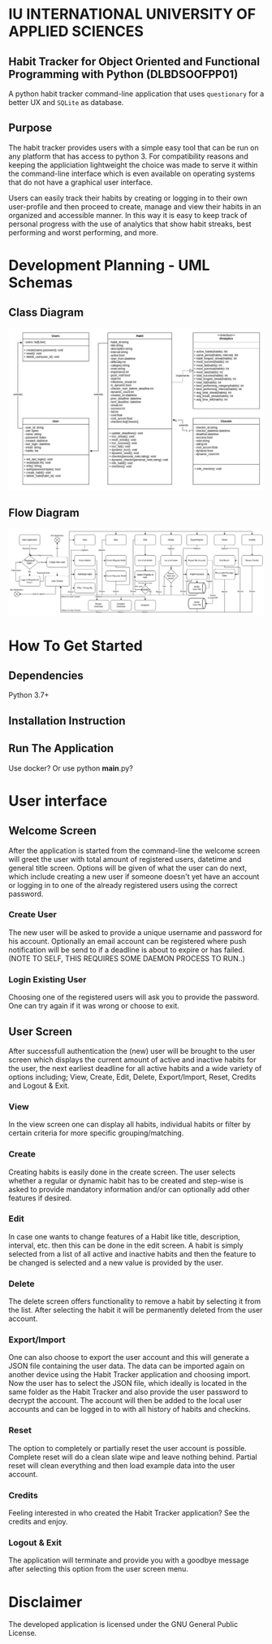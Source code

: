 # IU INTERNATIONAL UNIVERSITY OF APPLIED SCIENCES
## Habit Tracker for Object Oriented and Functional Programming with Python (DLBDSOOFPP01)
A python habit tracker command-line application that uses `questionary` for a better UX and `SQLite` as database.

## Purpose
The habit tracker provides users with a simple easy tool that can be run on any platform that has access to python 3.
For compatibility reasons and keeping the appliciation lightweight the choice was made to serve it within the command-line interface which is even available on operating systems that do not have a graphical user interface.

Users can easily track their habits by creating or logging in to their own user-profile and then proceed to create, manage and view their habits in an organized and accessible manner. In this way it is easy to keep track of personal progress with the use of analytics that show habit streaks, best performing and worst performing, and more.

# Development Planning - UML Schemas
## Class Diagram
![Alt text](UML.jpg?raw=true "UML Class Diagram")
## Flow Diagram
![Alt text](Flow-Diagram.jpg?raw=true "UML Flow Diagram")

# How To Get Started
## Dependencies
Python 3.7+
## Installation Instruction
## Run The Application
Use docker? Or use python __main__.py?

# User interface
## Welcome Screen
After the application is started from the command-line the welcome screen will greet the user with total amount of registered users, datetime and general title screen.
Options will be given of what the user can do next, which include creating a new user if someone doesn't yet have an account or logging in to one of the already registered users using the correct password.
### Create User
The new user will be asked to provide a unique username and password for his account. Optionally an email account can be registered where push notification will be send to if a deadline is about to expire or has failed. 
(NOTE TO SELF, THIS REQUIRES SOME DAEMON PROCESS TO RUN..)
### Login Existing User
Choosing one of the registered users will ask you to provide the password. One can try again if it was wrong or choose to exit.
## User Screen
After successfull authentication the (new) user will be brought to the user screen which displays the current amount of active and inactive habits for the user, the next earliest deadline for all active habits and a wide variety of options including; View, Create, Edit, Delete, Export/Import, Reset, Credits and Logout & Exit.
### View
In the view screen one can display all habits, individual habits or filter by certain criteria for more specific grouping/matching.
### Create
Creating habits is easily done in the create screen. The user selects whether a regular or dynamic habit has to be created and step-wise is asked to provide mandatory information and/or can optionally add other features if desired.
### Edit
In case one wants to change features of a Habit like title, description, interval, etc. then this can be done in the edit screen. A habit is simply selected from a list of all active and inactive habits and then the feature to be changed is selected and a new value is provided by the user.
### Delete
The delete screen offers functionality to remove a habit by selecting it from the list. After selecting the habit it will be permanently deleted from the user account.
### Export/Import
One can also choose to export the user account and this will generate a JSON file containing the user data. The data can be imported again on another device using the Habit Tracker application and choosing import. Now the user has to select the JSON file, which ideally is located in the same folder as the Habit Tracker and also provide the user password to decrypt the account. The account will then be added to the local user accounts and can be logged in to with all history of habits and checkins.
### Reset
The option to completely or partially reset the user account is possible. Complete reset will do a clean slate wipe and leave nothing behind. Partial reset will clean everything and then load example data into the user account.
### Credits
Feeling interested in who created the Habit Tracker application? See the credits and enjoy.
### Logout & Exit
The application will terminate and provide you with a goodbye message after selecting this option from the user screen menu.

# Disclaimer
The developed application is licensed under the GNU General Public License.